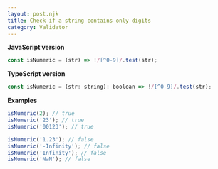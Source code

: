 ```yaml
---
layout: post.njk
title: Check if a string contains only digits
category: Validator
---
```


**JavaScript version**

```js
const isNumeric = (str) => !/[^0-9]/.test(str);
```

**TypeScript version**

```js
const isNumeric = (str: string): boolean => !/[^0-9]/.test(str);
```

**Examples**

```js
isNumeric(2); // true
isNumeric('23'); // true
isNumeric('00123'); // true

isNumeric('1.23'); // false
isNumeric('-Infinity'); // false
isNumeric('Infinity'); // false
isNumeric('NaN'); // false
```
